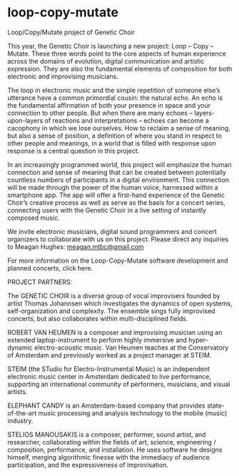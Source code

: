 # loop-copy-mutate
Loop/Copy/Mutate project of Genetic Choir

This year, the Genetic Choir is launching a new project: Loop – Copy – Mutate. These three words point to the core aspects of human experience across the domains of evolution, digital communication and artistic expression. They are also the fundamental elements of composition for both electronic and improvising musicians.

The loop in electronic music and the simple repetition of someone else’s utterance have a common primordial cousin: the natural echo. An echo is the fundamental affirmation of both your presence in space and your connection to other people. But when there are many echoes – layers-upon-layers of reactions and interpretations – echoes can become a cacophony in which we lose ourselves. How to reclaim a sense of meaning, but also a sense of position, a definition of where you stand in respect to other people and meanings, in a world that is filled with response upon response is a central question in this project.

In an increasingly programmed world, this project will emphasize the human connection and sense of meaning that can be created between potentially countless numbers of participants in a digital environment. This connection will be made through the power of the human voice, harnessed within a smartphone app. The app will offer a first-hand experience of the Genetic Choir’s creative process as well as serve as the basis for a concert series, connecting users with the Genetic Choir in a live setting of instantly composed music.

We invite electronic musicians, digital sound programmers and concert organizers to collaborate with us on this project. Please direct any inquiries to Meagan Hughes: meagan.mtbc@gmail.com

For more information on the Loop-Copy-Mutate software development and planned concerts, click here.

PROJECT PARTNERS:

The GENETIC CHOIR is a diverse group of vocal improvisers founded by artist Thomas Johannsen which investigates the dynamics of open systems, self-organization and complexity. The ensemble sings fully improvised concerts, but also collaborates within multi-disciplined fields.

ROBERT VAN HEUMEN is a composer and improvising musician using an extended laptop-instrument to perform highly immersive and hyper-dynamic electro-acoustic music. Van Heumen teaches at the Conservatory of Amsterdam and previously worked as a project manager at STEIM.

STEIM (the STudio for Electro-Instrumental Music) is an independent electronic music center in Amsterdam dedicated to live performance, supporting an international community of performers, musicians, and visual artists.

ELEPHANT CANDY is an Amsterdam-based company that provides state-of-the-art music processing and analysis technology to the mobile (music) industry.

STELIOS MANOUSAKIS is a composer, performer, sound artist, and researcher, collaborating within the fields of art, science, engineering / composition, performance, and installation. He uses software he designs himself, merging algorithmic finesse with the immediacy of audience participation, and the expressiveness of improvisation.
